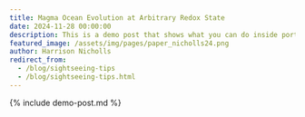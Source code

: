 ```yaml
---
title: Magma Ocean Evolution at Arbitrary Redox State
date: 2024-11-28 00:00:00
description: This is a demo post that shows what you can do inside portfolio and blog posts. We’ve included everything you need to create engaging posts and case studies to show off your work in a beautiful way.
featured_image: /assets/img/pages/paper_nicholls24.png
author: Harrison Nicholls
redirect_from:
  - /blog/sightseeing-tips
  - /blog/sightseeing-tips.html
---
```


{% include demo-post.md %}